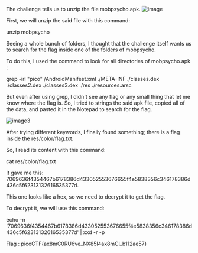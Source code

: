The challenge tells us to unzip the file mobpsycho.apk.
![image](https://github.com/Chiv4lrian/picoCTF-2024/assets/153472003/282ebb43-703d-43c2-befe-bab9986610c5)

First, we will unzip the said file with this command:

unzip mobpsycho

Seeing a whole bunch of folders, I thought that the challenge itself wants us to search for the flag inside one of the folders of mobpsycho.

To do this, I used the command to look for all directories of mobpsycho.apk :

grep -irl "pico" /AndroidManifest.xml ./META-INF ./classes.dex ./classes2.dex ./classes3.dex ./res ./resources.arsc

But even after using grep, I didn't see any flag or any small thing that let me know where the flag is. So, I tried to strings the said apk file, copied all of the data, and pasted it in the Notepad to search for the flag.

![image3](https://github.com/Chiv4lrian/picoCTF-2024/assets/153472003/052c61c3-a146-4fb4-b966-f90633a6fd7a)

After trying different keywords, I finally found something; there is a flag inside the res/color/flag.txt.

So, I read its content with this command:

cat res/color/flag.txt

It gave me this: 7069636f4354467b6178386d433052553676655f4e5838356c346178386d436c5f62313132616535377d.

This one looks like a hex, so we need to decrypt it to get the flag. 

To decrypt it, we will use this command:

echo -n '7069636f4354467b6178386d433052553676655f4e5838356c346178386d436c5f62313132616535377d' | xxd -r -p

Flag : picoCTF{ax8mC0RU6ve_NX85l4ax8mCl_b112ae57}
